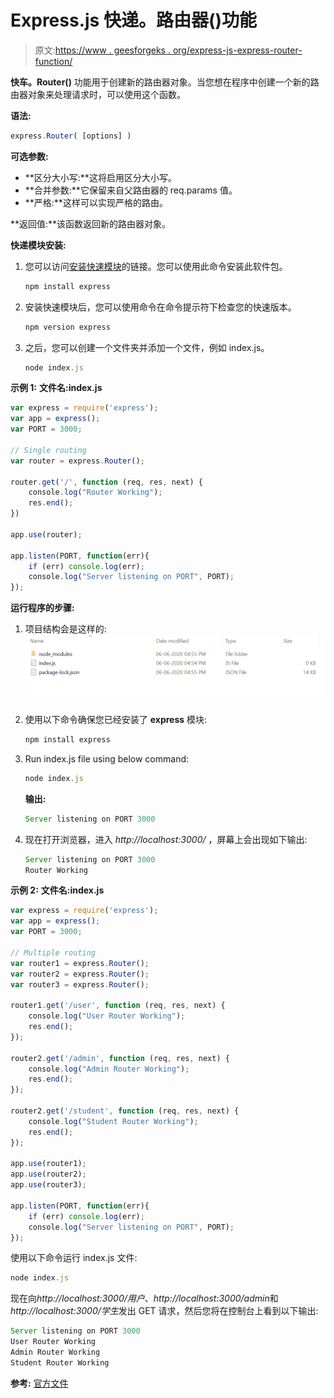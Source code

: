# Express.js 快递。路由器()功能

> 原文:[https://www . geesforgeks . org/express-js-express-router-function/](https://www.geeksforgeeks.org/express-js-express-router-function/)

**快车。Router()** 功能用于创建新的路由器对象。当您想在程序中创建一个新的路由器对象来处理请求时，可以使用这个函数。

**语法:**

```js
express.Router( [options] )
```

**可选参数:**

*   **区分大小写:**这将启用区分大小写。
*   **合并参数:**它保留来自父路由器的 req.params 值。
*   **严格:**这样可以实现严格的路由。

**返回值:**该函数返回新的路由器对象。

**快递模块安装:**

1.  您可以访问[安装快速模块](https://www.npmjs.com/package/express)的链接。您可以使用此命令安装此软件包。

    ```js
    npm install express
    ```

2.  安装快速模块后，您可以使用命令在命令提示符下检查您的快速版本。

    ```js
    npm version express
    ```

3.  之后，您可以创建一个文件夹并添加一个文件，例如 index.js。

    ```js
    node index.js
    ```

**示例 1:** **文件名:index.js**

```js
var express = require('express');
var app = express();
var PORT = 3000;

// Single routing
var router = express.Router();

router.get('/', function (req, res, next) {
    console.log("Router Working");
    res.end();
})

app.use(router);

app.listen(PORT, function(err){
    if (err) console.log(err);
    console.log("Server listening on PORT", PORT);
});
```

**运行程序的步骤:**

1.  项目结构会是这样的:
    ![](img/3209d9b4369c180282a34be8070d7d6e.png)
2.  使用以下命令确保您已经安装了 **express** 模块:

    ```js
    npm install express
    ```

3.  Run index.js file using below command:

    ```js
    node index.js
    ```

    **输出:**

    ```js
    Server listening on PORT 3000

    ```

4.  现在打开浏览器，进入 *http://localhost:3000/* ，屏幕上会出现如下输出:

    ```js
    Server listening on PORT 3000
    Router Working

    ```

**示例 2:** **文件名:index.js**

```js
var express = require('express');
var app = express();
var PORT = 3000;

// Multiple routing
var router1 = express.Router();
var router2 = express.Router();
var router3 = express.Router();

router1.get('/user', function (req, res, next) {
    console.log("User Router Working");
    res.end();
});

router2.get('/admin', function (req, res, next) {
    console.log("Admin Router Working");
    res.end();
});

router2.get('/student', function (req, res, next) {
    console.log("Student Router Working");
    res.end();
});

app.use(router1);
app.use(router2);
app.use(router3);

app.listen(PORT, function(err){
    if (err) console.log(err);
    console.log("Server listening on PORT", PORT);
});
```

使用以下命令运行 index.js 文件:

```js
node index.js
```

现在向*http://localhost:3000/用户*、*http://localhost:3000/admin*和*http://localhost:3000/学生*发出 GET 请求，然后您将在控制台上看到以下输出:

```js
Server listening on PORT 3000
User Router Working
Admin Router Working
Student Router Working

```

**参考:** [官方文件](https://expressjs.com/en/4x/api.html#express.router)